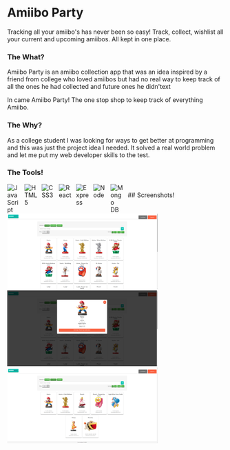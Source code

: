 # Amiibo Party

Tracking all your amiibo's has never been so easy! Track, collect, wishlist all your current and upcoming amiibos. All kept in one place.

### The What?

Amiibo Party is an amiibo collection app that was an idea inspired by a friend from college who loved amiibos but had no real way to keep track of all the ones he had collected and future ones he didn'text

In came Amiibo Party! The one stop shop to keep track of everything Amiibo.

### The Why?

As a college student I was looking for ways to get better at programming and this was just the project idea I needed. It solved a real world problem and let me put my web developer skills to the test.

### The Tools!

<img align="left" alt="JavaScript" width="30px" style="padding-right:10px" src="https://cdn.jsdelivr.net/gh/devicons/devicon/icons/javascript/javascript-original.svg" />
<img align="left" alt="HTML5" width="30px" style="padding-right:10px" src="https://cdn.jsdelivr.net/gh/devicons/devicon/icons/html5/html5-original.svg" />
<img align="left" alt="CSS3" width="30px" style="padding-right:10px" src="https://cdn.jsdelivr.net/gh/devicons/devicon/icons/css3/css3-original.svg" />
<img align="left" alt="React" width="30px" style="padding-right:10px" src="https://cdn.jsdelivr.net/gh/devicons/devicon/icons/react/react-original.svg" />
<img align="left" alt="Express" width="30px" style="padding-right:10px" src="https://cdn.jsdelivr.net/gh/devicons/devicon/icons/express/express-original.svg" />
<img align="left" alt="Node" width="30px" style="padding-right:10px" src="https://cdn.jsdelivr.net/gh/devicons/devicon/icons/nodejs/nodejs-original.svg" />
<img align="left" alt="Mongo DB" width="30px" style="padding-right:10px" src="https://cdn.jsdelivr.net/gh/devicons/devicon/icons/mongodb/mongodb-original.svg" />

<br /> 
## Screenshots!

<p align="left">
<img width="350" src="./src/assets/images/amiibo-list.png" alt="amiibo dashbaord">
<img width="350" src="./src/assets/images/amiibo-view.png" alt="amiibo view">
<img width="350" src="./src/assets/images/collection-list.png" alt="collection dashboard">
</p>
